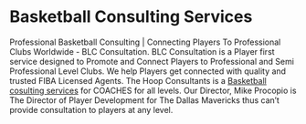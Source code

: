 # Basketball Consulting Services
Professional Basketball Consulting | Connecting Players To Professional Clubs Worldwide - BLC Consultation. BLC Consultation is a Player first service designed to Promote and Connect Players to Professional and Semi Professional Level Clubs. We help Players get connected with quality and trusted FIBA Licensed Agents.
The Hoop Consultants is a [Basketball cosulting services](https://basketballist.com/basketball-strategic-consulting/) for COACHES for all levels. Our Director, Mike Procopio is The Director of Player Development for The Dallas Mavericks thus can’t provide consultation to players at any level.


